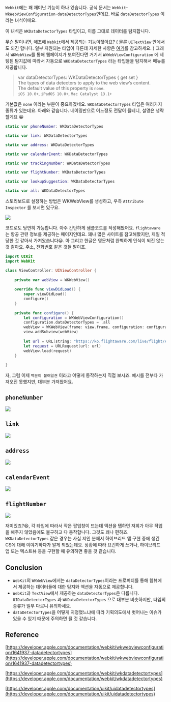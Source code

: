 `Webkit`에는 꽤 재미난 기능이 하나 있습니다. 공식 문서는 `Webkit`-`WkWebViewConfiguration`-`dataDetectorTypes`인데요. 바로 `dataDetectorTypes` 이라는 녀석이에요. 

이 녀석은 `WKDataDetectorTypes` 타입이고, 이름 그대로 데이터를 탐지합니다. 

무슨 말이냐면, 애초에 `Webkit`에서 제공되는 기능이잖아요? ( 물론 `UITextView` 안에서도 되긴 합니다. 일부 지원되는 타입이 다른데 자세한 사항은 [여기](https://developer.apple.com/documentation/uikit/uidatadetectortypes)를 참고하세요. ) 그래서 `WKWebView`를 통해 웹페이지가 보여진다면 거기서 `WkWebViewConfiguration` 에 세팅된 탐지값에 따라서 자동으로 `WKDataDetectorTypes` 라는 타입들을 탐지해서 메뉴를 제공합니다. 

> var dataDetectorTypes: WKDataDetectorTypes { get set }    
The types of data detectors to apply to the web view’s content.         
The default value of this property is `none`.       
`iOS 10.0+`, `iPadOS 10.0+`, `Mac Catalyst 13.1+`         

기본값은 `none` 이라는 부분이 중요하겠네요. `WKDataDetectorTypes` 타입은 여러가지 종류가 있는데요. 아래와 같습니다. 네이밍만으로 어느정도 전달이 될테니, 설명은 생략할게요 😀

```swift
static var phoneNumber: WKDataDetectorTypes

static var link: WKDataDetectorTypes

static var address: WKDataDetectorTypes

static var calendarEvent: WKDataDetectorTypes

static var trackingNumber: WKDataDetectorTypes

static var flightNumber: WKDataDetectorTypes

static var lookupSuggestion: WKDataDetectorTypes

static var all: WKDataDetectorTypes       
```

스토리보드로 설정하는 방법은 WKWebView를 생성하고, 우측 `Attribute Inspector` 를 보시면 있구요.            

![](https://velog.velcdn.com/images/dev_kickbell/post/c2eee431-8f5b-4372-97dc-36005799771f/image.png)       

코드로도 당연히 가능합니다. 아주 간단하게 샘플코드를 작성해봤어요. `flightaware` 는 항공 관련 정보를 제공하는 페이지인데요. 꽤나 많은 사이트를 참고해봤지만, 제일 적당한 것 같아서 가져왔습니다😀. 아 그리고 한글은 영문처럼 완벽하게 인식이 되진 않는 것 같아요. 주소, 전화번호 같은 것들 말이죠. 

```swift
import UIKit
import WebKit

class ViewController: UIViewController {
    
    private var webView = WKWebView()
    
    override func viewDidLoad() {
        super.viewDidLoad()
        configure()
    }
    
    private func configure() {
        let configuration = WKWebViewConfiguration()
        configuration.dataDetectorTypes = .all
        webView = WKWebView(frame: view.frame, configuration: configuration)
        view.addSubview(webView)
        
        let url = URL(string: "https://ko.flightaware.com/live/flight/AFR702")!
        let request = URLRequest(url: url)
        webView.load(request)
    }
    
}
```
자, 그럼 이제 `백문이 불여일견` 이라고 어떻게 동작하는지 직접 보시죠. 예시를 전부다 가져오진 못했지만, 대부분 가져왔어요.             		

## `phoneNumber`		        
![](https://velog.velcdn.com/images/dev_kickbell/post/274081d2-7821-48bb-915a-17cefd322b9a/image.gif)				        

## `link` 				      
![](https://velog.velcdn.com/images/dev_kickbell/post/3a1510e4-c1f6-43b1-81bf-d02a3300f5df/image.gif)		        			

## `address`				      
![](https://velog.velcdn.com/images/dev_kickbell/post/86993596-c95f-4487-b20d-de1e56958902/image.gif)						      

## `calendarEvent`				      
![](https://velog.velcdn.com/images/dev_kickbell/post/34a39f0f-ffdc-457d-9a9f-fd52cd2adaa2/image.gif)					      

## `flightNumber`			      
![](https://velog.velcdn.com/images/dev_kickbell/post/00bf5292-1064-4f84-827b-85626cb63937/image.gif)				      	


재미있죠?😆, 각 타입에 따라서 작은 팝업창이 뜨는데 액션을 탭하면 저희가 아무 작업을 해주지 않았음에도 불구하고 다 동작합니다. 그것도 꽤나 편하죠. `WKDataDetectorTypes` 같은 경우는 사실 지인 분께서 하이브리드 앱 구현 중에 생긴 CS에 대해 이야기하다가 알게 되었는데요. 상황에 따라 요긴하게 쓰거나, 하이브리드 앱 또는 텍스트뷰 등을 구현할 때 유의하면 좋을 것 같습니다. 


## Conclusion
- `WebKit`의 `WKWebView`에서는 `dataDetectorTypes`이라는 프로퍼티를 통해 웹뷰에서 제공하는 데이터들에 대한 탐지와 액션을 자동으로 제공합니다. 
- `WebKit`과 `TextView`에서 제공하는 `dataDetectorTypes`은 다릅니다. `UIDataDetectorTypes` 과 `WKDataDetectorTypes` 으로 대부분 비슷하지만, 타입의 종류가 일부 다르니 유의하세요. 
- `dataDetectorTypes`을 어떻게 지정했느냐에 따라 기획의도에서 벗어나는 이슈가 있을 수 있기 때문에 주의하면 될 것 같습니다. 

## Reference
[https://developer.apple.com/documentation/webkit/wkwebviewconfiguration/1641937-datadetectortypes](https://developer.apple.com/documentation/webkit/wkwebviewconfiguration/1641937-datadetectortypes)                          
                            
[https://developer.apple.com/documentation/webkit/wkdatadetectortypes](https://developer.apple.com/documentation/webkit/wkdatadetectortypes)          
                    
[https://developer.apple.com/documentation/uikit/uidatadetectortypes](https://developer.apple.com/documentation/uikit/uidatadetectortypes)              
